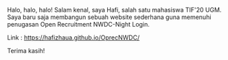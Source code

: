 Halo, halo, halo!
Salam kenal, saya Hafi, salah satu mahasiswa TIF'20 UGM. 
Saya baru saja membangun sebuah website sederhana guna 
memenuhi penugasan Open Recruitment NWDC-Night Login.

Link : https://hafizhaua.github.io/OprecNWDC/

Terima kasih!
